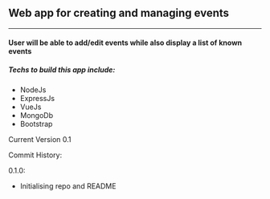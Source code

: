 ## Web app for creating and managing events
------
#### User will be able to add/edit events while also display a list of known events

##### Techs to build this app include:
- NodeJs
- ExpressJs
- VueJs
- MongoDb
- Bootstrap

Current Version 0.1

Commit History:

0.1.0:
- Initialising repo and README
